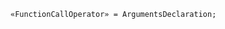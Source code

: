 <!-- This file is generated automatically by infrastructure scripts. Please don't edit by hand. -->

```{ .ebnf .slang-ebnf #FunctionCallOperator }
«FunctionCallOperator» = ArgumentsDeclaration;
```
